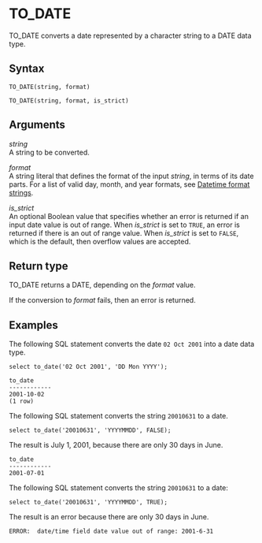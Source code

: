 # TO\_DATE<a name="r_TO_DATE_function"></a>

TO\_DATE converts a date represented by a character string to a DATE data type\. 

## Syntax<a name="r_TO_DATE_function-synopsis"></a>

```
TO_DATE(string, format)
```

```
TO_DATE(string, format, is_strict)
```

## Arguments<a name="r_TO_DATE_function-arguments"></a>

 *string*   
A string to be converted\. 

 *format*   
A string literal that defines the format of the input *string*, in terms of its date parts\. For a list of valid day, month, and year formats, see [Datetime format strings](r_FORMAT_strings.md)\. 

 *is\_strict*   
An optional Boolean value that specifies whether an error is returned if an input date value is out of range\. When *is\_strict* is set to `TRUE`, an error is returned if there is an out of range value\. When *is\_strict* is set to `FALSE`, which is the default, then overflow values are accepted\. 

## Return type<a name="r_TO_DATE_function-return-type"></a>

TO\_DATE returns a DATE, depending on the *format* value\. 

If the conversion to *format* fails, then an error is returned\. 

## Examples<a name="r_TO_DATE_function-example"></a>

 The following SQL statement converts the date `02 Oct 2001` into a date data type\.

```
select to_date('02 Oct 2001', 'DD Mon YYYY');

to_date
------------
2001-10-02
(1 row)
```

 The following SQL statement converts the string `20010631` to a date\.

```
select to_date('20010631', 'YYYYMMDD', FALSE);
```

The result is July 1, 2001, because there are only 30 days in June\.

```
to_date
------------
2001-07-01
```

 The following SQL statement converts the string `20010631` to a date: 

```
select to_date('20010631', 'YYYYMMDD', TRUE);
```

The result is an error because there are only 30 days in June\.

```
ERROR:  date/time field date value out of range: 2001-6-31
```